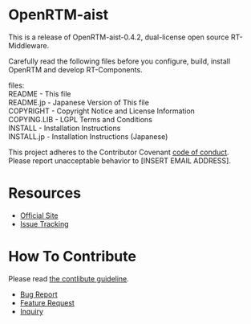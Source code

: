 # OpenRTM-aist
This is a release of OpenRTM-aist-0.4.2, dual-license open source RT-Middleware.

Carefully read the following files before you configure, build, install  
OpenRTM and develop RT-Components.

files:  
README      - This file  
README.jp   - Japanese Version of This file  
COPYRIGHT   - Copyright Notice and License Information  
COPYING.LIB - LGPL Terms and Conditions  
INSTALL     - Installation Instructions  
INSTALL.jp  - Installation Instructions (Japanese)  

This project adheres to the Contributor Covenant [code of conduct](CODE_OF_CONDUCT.md).  
Please report unacceptable behavior to [INSERT EMAIL ADDRESS].

# Resources
- [Official Site](http://openrtm.org)
- [Issue Tracking](https://github.com/rtcci/test/issues)

# How To Contribute
Please read [the contlibute guideline](https://github.com/rtcci/test/wiki/How-to-Contribute).

- [Bug Report](https://github.com/rtcci/test/wiki/How-to-Contribute#バグ報告)
- [Feature Request](https://github.com/rtcci/test/wiki/How-to-Contribute#機能追加の提案)
- [Inquiry](https://github.com/rtcci/test/wiki/How-to-Contribute#問い合わせ)

